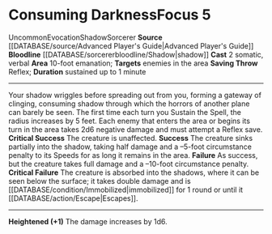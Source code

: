﻿---
actions: '[two-actions]'
area: 10-foot emanation
bloodline: '[[DATABASE/sorcererbloodline/Shadow|Shadow]]'
component:
- Somatic
- Verbal
duration: sustained up to 1 minute
heighten: '+1'
heighten_level: 5, 6, 7, 8, 9, 10
id: '780'
level: '5'
name: Consuming Darkness
rarity: Uncommon
saving_throw: Reflex
school: Evocation
source: '[[DATABASE/source/Advanced Player''s Guide|Advanced Player''s Guide]]'
target: enemies in the area
trait:
- '[[DATABASE/trait/Evocation|Evocation]]'
- '[[DATABASE/trait/Shadow|Shadow]]'
- '[[DATABASE/trait/Sorcerer|Sorcerer]]'
- '[[DATABASE/trait/Uncommon|Uncommon]]'
type: Focus

---
# Consuming Darkness<span class="item-type">Focus 5</span>

<span class="trait-uncommon item-trait">Uncommon</span><span class="item-trait">Evocation</span><span class="item-trait">Shadow</span><span class="item-trait">Sorcerer</span>
**Source** [[DATABASE/source/Advanced Player's Guide|Advanced Player's Guide]] 
**Bloodline** [[DATABASE/sorcererbloodline/Shadow|shadow]]
**Cast** <span class="action-icon">2</span> somatic, verbal
**Area** 10-foot emanation; **Targets** enemies in the area
**Saving Throw** Reflex; **Duration** sustained up to 1 minute

---
Your shadow wriggles before spreading out from you, forming a gateway of clinging, consuming shadow through which the horrors of another plane can barely be seen. The first time each turn you Sustain the Spell, the radius increases by 5 feet. Each enemy that enters the area or begins its turn in the area takes 2d6 negative damage and must attempt a Reflex save.
**Critical Success** The creature is unaffected.
**Success** The creature sinks partially into the shadow, taking half damage and a –5-foot circumstance penalty to its Speeds for as long it remains in the area.
**Failure** As success, but the creature takes full damage and a –10-foot circumstance penalty.
**Critical Failure** The creature is absorbed into the shadows, where it can be seen below the surface; it takes double damage and is [[DATABASE/condition/Immobilized|immobilized]] for 1 round or until it [[DATABASE/action/Escape|Escapes]].

---
**Heightened (+1)** The damage increases by 1d6.